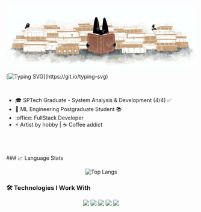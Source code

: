 <img align='center' src="./assets/Tatiana KawKaw.gif">

[![Typing SVG](https://readme-typing-svg.herokuapp.com/?color=c39e79&size=30&center=true&vCenter=true&width=1000&lines=Hello,+my+name+is+Cindy+Kanashiro;I'm+22+years+old;I'm+from+Brazil;I+Graduated+systems+Development;Currently+pursuing+Machine+Learning+Engineering;Be+Welcome!Grab+your+coffee+☕+and+let's+code!)](https://git.io/typing-svg)

<!-- <img align="right" src="https://user-images.githubusercontent.com/89213698/236698674-b1d236c2-f5cd-405c-9b51-ed37b5ac10e7.gif" height="350px" width="350px"> -->

<br>
<ul align="left">
   <li>🎓 SPTech Graduate - System Analysis & Development (4/4) ✅</li>
   <li>🧠 ML Engineering Postgraduate Student 📚</li>
   <li>:office: FullStack Developer </li>
   <li>⚡ Artist by hobby | ☕ Coffee addict </li>
</ul>
<br>
  <!-- <div> 
  <a href="https://instagram.com/sky__blu3e" target="_blank"><img src="https://img.shields.io/badge/-Instagram-%23E4405F?style=for-the-badge&logo=instagram&logoColor=white" target="_blank"></a>
   <a href="https://www.linkedin.com/in/cindy-kanashiro-gon%C3%A7alves-19055823a/"><img src="https://img.shields.io/badge/LinkedIn-0077B5?style=for-the-badge&logo=linkedin&logoColor=white" target="_blank"></a>
</div> -->
<br><br>
### 📈 Language Stats

<div align="center">
  
![Top Langs](https://github-readme-stats.vercel.app/api/top-langs/?username=cindykanashiro&layout=compact&theme=radical&hide_border=true)

</div>

### 🛠️ Technologies I Work With

<p align="center">
  <img src="https://img.shields.io/badge/JavaScript-323330?style=for-the-badge&logo=javascript&logoColor=F7DF1E" />
  <img src="https://img.shields.io/badge/TypeScript-007ACC?style=for-the-badge&logo=typescript&logoColor=white" />
  <img src="https://img.shields.io/badge/React-20232A?style=for-the-badge&logo=react&logoColor=61DAFB" />
  <img src="https://img.shields.io/badge/Java-ED8B00?style=for-the-badge&logo=openjdk&logoColor=white" />
  <img src="https://img.shields.io/badge/Spring-6DB33F?style=for-the-badge&logo=spring&logoColor=white" />
</p>
<br>
<!-- <div align="center">
<b>Visitors Count</b> <br> 
<img align="center" src="https://profile-counter.glitch.me/{CindyKanashiro}/count.svg" />  -->
</div>
   </details>
   


